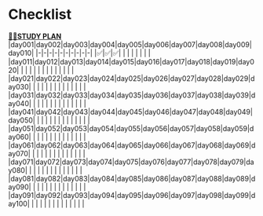 # Checklist
[**🏃‍♀️STUDY PLAN**](https://www.notion.so/curieuxjy/100-Python-1b86236a5e064cac817177d1610b7d6f)
|day001|day002|day003|day004|day005|day006|day007|day008|day009|day010|
|-|-|-|-|-|-|-|-|-|-|
|✅|✅|✅| | | | | | | |
|day011|day012|day013|day014|day015|day016|day017|day018|day019|day020|
| | | | | | | | | | | | |
|day021|day022|day023|day024|day025|day026|day027|day028|day029|day030|
| | | | | | | | | | | | |
|day031|day032|day033|day034|day035|day036|day037|day038|day039|day040|
| | | | | | | | | | | | |
|day041|day042|day043|day044|day045|day046|day047|day048|day049|day050|
| | | | | | | | | | | | |
|day051|day052|day053|day054|day055|day056|day057|day058|day059|day060|
| | | | | | | | | | | | |
|day061|day062|day063|day064|day065|day066|day067|day068|day069|day070|
| | | | | | | | | | | | |
|day071|day072|day073|day074|day075|day076|day077|day078|day079|day080|
| | | | | | | | | | | | |
|day081|day082|day083|day084|day085|day086|day087|day088|day089|day090|
| | | | | | | | | | | | |
|day091|day092|day093|day094|day095|day096|day097|day098|day099|day100|
| | | | | | | | | | | | |
